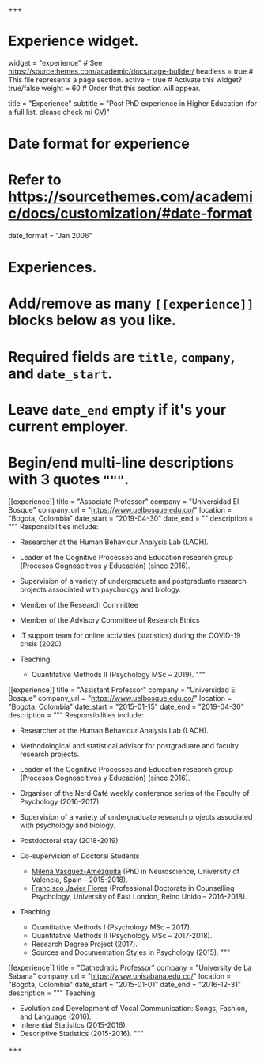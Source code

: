 +++
# Experience widget.
widget = "experience"  # See https://sourcethemes.com/academic/docs/page-builder/
headless = true  # This file represents a page section.
active = true  # Activate this widget? true/false
weight = 60  # Order that this section will appear.

title = "Experience"
subtitle = "Post PhD experience in Higher Education (for a full list, please check mi [CV](/en/files/JDL_CV_en.pdf))"

# Date format for experience
#   Refer to https://sourcethemes.com/academic/docs/customization/#date-format
date_format = "Jan 2006"

# Experiences.
#   Add/remove as many `[[experience]]` blocks below as you like.
#   Required fields are `title`, `company`, and `date_start`.
#   Leave `date_end` empty if it's your current employer.
#   Begin/end multi-line descriptions with 3 quotes `"""`.
[[experience]]
  title = "Associate Professor"
  company = "Universidad El Bosque"
  company_url = "https://www.uelbosque.edu.co/"
  location = "Bogota, Colombia"
  date_start = "2019-04-30"
  date_end = ""
  description = """
  Responsibilities include:
  
  * Researcher at the Human Behaviour Analysis Lab (LACH).
  * Leader of the Cognitive Processes and Education research group (Procesos Cognoscitivos y Educación) (since 2016).
  * Supervision of a variety of undergraduate and postgraduate research projects associated with psychology and biology.
  * Member of the Research Committee
  * Member of the Advisory Committee of Research Ethics
  * IT support team for online activities (statistics) during the COVID-19 crisis (2020)
  * Teaching:
  
    * Quantitative Methods II (Psychology MSc – 2019).
  """

[[experience]]
  title = "Assistant Professor"
  company = "Universidad El Bosque"
  company_url = "https://www.uelbosque.edu.co/"
  location = "Bogota, Colombia"
  date_start = "2015-01-15"
  date_end = "2019-04-30"
  description = """
  Responsibilities include:
  
  * Researcher at the Human Behaviour Analysis Lab (LACH).
  * Methodological and statistical advisor for postgraduate and faculty research projects.
  * Leader of the Cognitive Processes and Education research group (Procesos Cognoscitivos y Educación) (since 2016).
  * Organiser of the Nerd Café weekly conference series of the Faculty of Psychology (2016-2017).
  * Supervision of a variety of undergraduate research projects associated with psychology and biology.
  * Postdoctoral stay (2018-2019)
  * Co-supervision of Doctoral Students
  
    * [Milena Vásquez-Amézquita](https://www.researchgate.net/profile/Milena_Vasquez-Amezquita) (PhD in Neuroscience, University of Valencia, Spain – 2015-2018).
    * [Francisco Javier Flores](https://www.psychologytoday.com/gb/counselling/francisco-javier-flores-tonbridge-eng/493281) (Professional Doctorate in Counselling Psychology, University of East London, Reino Unido – 2016-2018).
    
  * Teaching:
  
    * Quantitative Methods I (Psychology MSc – 2017).
    * Quantitative Methods II (Psychology MSc – 2017-2018).
    * Research Degree Project (2017).
    * Sources and Documentation Styles in Psychology (2015).
  """

[[experience]]
  title = "Cathedratic Professor"
  company = "University de La Sabana"
  company_url = "https://www.unisabana.edu.co/"
  location = "Bogota, Colombia"
  date_start = "2015-01-01"
  date_end = "2016-12-31"
  description = """
  Teaching:
  
  * Evolution and Development of Vocal Communication: Songs, Fashion, and Language (2016).
  * Inferential Statistics (2015-2016).
  * Descriptive Statistics (2015-2016).
  """

+++
